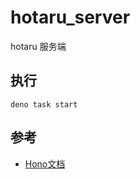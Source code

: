 # hotaru_server
hotaru 服务端


## 执行

```shell
deno task start
```

## 参考

- [Hono文档](https://hono.dev/docs/getting-started/basic)